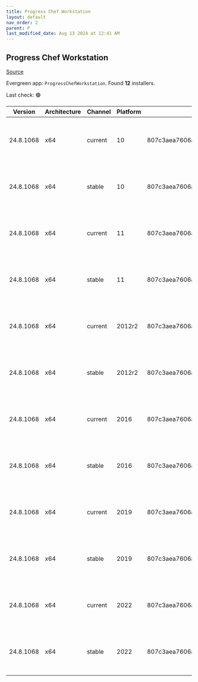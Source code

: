 ```yaml
---
title: Progress Chef Workstation
layout: default
nav_order: 2
parent: P
last_modified_date: Aug 13 2024 at 12:41 AM
---
```


## Progress Chef Workstation

[Source](https://www.chef.io/products/chef-workstation)

Evergreen app: `ProgressChefWorkstation`. Found **12** installers.

Last check: 🟢

| Version   | Architecture | Channel | Platform | Sha256                                                           | URI                                                                                                                                                                                                                                            |
| --------- | ------------ | ------- | -------- | ---------------------------------------------------------------- | ---------------------------------------------------------------------------------------------------------------------------------------------------------------------------------------------------------------------------------------------- |
| 24.8.1068 | x64          | current | 10       | 807c3aea7606a605c714e6d3a215baf02d5ea8fe74b18ca165e1ba306010a9d1 | [https://packages.chef.io/files/current/chef-workstation/24.8.1068/windows/10/chef-workstation-24.8.1068-1-x64.msi](https://packages.chef.io/files/current/chef-workstation/24.8.1068/windows/10/chef-workstation-24.8.1068-1-x64.msi)         |
| 24.8.1068 | x64          | stable  | 10       | 807c3aea7606a605c714e6d3a215baf02d5ea8fe74b18ca165e1ba306010a9d1 | [https://packages.chef.io/files/stable/chef-workstation/24.8.1068/windows/10/chef-workstation-24.8.1068-1-x64.msi](https://packages.chef.io/files/stable/chef-workstation/24.8.1068/windows/10/chef-workstation-24.8.1068-1-x64.msi)           |
| 24.8.1068 | x64          | current | 11       | 807c3aea7606a605c714e6d3a215baf02d5ea8fe74b18ca165e1ba306010a9d1 | [https://packages.chef.io/files/current/chef-workstation/24.8.1068/windows/11/chef-workstation-24.8.1068-1-x64.msi](https://packages.chef.io/files/current/chef-workstation/24.8.1068/windows/11/chef-workstation-24.8.1068-1-x64.msi)         |
| 24.8.1068 | x64          | stable  | 11       | 807c3aea7606a605c714e6d3a215baf02d5ea8fe74b18ca165e1ba306010a9d1 | [https://packages.chef.io/files/stable/chef-workstation/24.8.1068/windows/11/chef-workstation-24.8.1068-1-x64.msi](https://packages.chef.io/files/stable/chef-workstation/24.8.1068/windows/11/chef-workstation-24.8.1068-1-x64.msi)           |
| 24.8.1068 | x64          | current | 2012r2   | 807c3aea7606a605c714e6d3a215baf02d5ea8fe74b18ca165e1ba306010a9d1 | [https://packages.chef.io/files/current/chef-workstation/24.8.1068/windows/2012r2/chef-workstation-24.8.1068-1-x64.msi](https://packages.chef.io/files/current/chef-workstation/24.8.1068/windows/2012r2/chef-workstation-24.8.1068-1-x64.msi) |
| 24.8.1068 | x64          | stable  | 2012r2   | 807c3aea7606a605c714e6d3a215baf02d5ea8fe74b18ca165e1ba306010a9d1 | [https://packages.chef.io/files/stable/chef-workstation/24.8.1068/windows/2012r2/chef-workstation-24.8.1068-1-x64.msi](https://packages.chef.io/files/stable/chef-workstation/24.8.1068/windows/2012r2/chef-workstation-24.8.1068-1-x64.msi)   |
| 24.8.1068 | x64          | current | 2016     | 807c3aea7606a605c714e6d3a215baf02d5ea8fe74b18ca165e1ba306010a9d1 | [https://packages.chef.io/files/current/chef-workstation/24.8.1068/windows/2016/chef-workstation-24.8.1068-1-x64.msi](https://packages.chef.io/files/current/chef-workstation/24.8.1068/windows/2016/chef-workstation-24.8.1068-1-x64.msi)     |
| 24.8.1068 | x64          | stable  | 2016     | 807c3aea7606a605c714e6d3a215baf02d5ea8fe74b18ca165e1ba306010a9d1 | [https://packages.chef.io/files/stable/chef-workstation/24.8.1068/windows/2016/chef-workstation-24.8.1068-1-x64.msi](https://packages.chef.io/files/stable/chef-workstation/24.8.1068/windows/2016/chef-workstation-24.8.1068-1-x64.msi)       |
| 24.8.1068 | x64          | current | 2019     | 807c3aea7606a605c714e6d3a215baf02d5ea8fe74b18ca165e1ba306010a9d1 | [https://packages.chef.io/files/current/chef-workstation/24.8.1068/windows/2019/chef-workstation-24.8.1068-1-x64.msi](https://packages.chef.io/files/current/chef-workstation/24.8.1068/windows/2019/chef-workstation-24.8.1068-1-x64.msi)     |
| 24.8.1068 | x64          | stable  | 2019     | 807c3aea7606a605c714e6d3a215baf02d5ea8fe74b18ca165e1ba306010a9d1 | [https://packages.chef.io/files/stable/chef-workstation/24.8.1068/windows/2019/chef-workstation-24.8.1068-1-x64.msi](https://packages.chef.io/files/stable/chef-workstation/24.8.1068/windows/2019/chef-workstation-24.8.1068-1-x64.msi)       |
| 24.8.1068 | x64          | current | 2022     | 807c3aea7606a605c714e6d3a215baf02d5ea8fe74b18ca165e1ba306010a9d1 | [https://packages.chef.io/files/current/chef-workstation/24.8.1068/windows/2022/chef-workstation-24.8.1068-1-x64.msi](https://packages.chef.io/files/current/chef-workstation/24.8.1068/windows/2022/chef-workstation-24.8.1068-1-x64.msi)     |
| 24.8.1068 | x64          | stable  | 2022     | 807c3aea7606a605c714e6d3a215baf02d5ea8fe74b18ca165e1ba306010a9d1 | [https://packages.chef.io/files/stable/chef-workstation/24.8.1068/windows/2022/chef-workstation-24.8.1068-1-x64.msi](https://packages.chef.io/files/stable/chef-workstation/24.8.1068/windows/2022/chef-workstation-24.8.1068-1-x64.msi)       |
